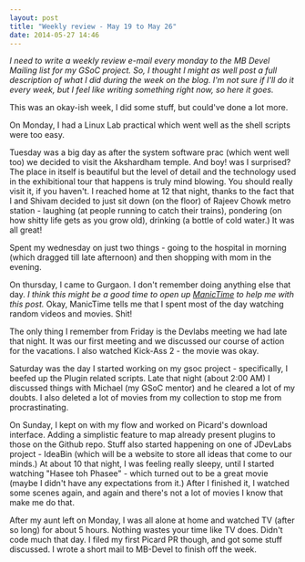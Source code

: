 ```yaml
---
layout: post
title: "Weekly review - May 19 to May 26"
date: 2014-05-27 14:46
---
```


*I need to write a weekly review e-mail every monday to the MB Devel Mailing list for my GSoC project. So, I thought I might as well post a full description of what I did during the week on the blog. I'm not sure if I'll do it every week, but I feel like writing something right now, so here it goes.*

This was an okay-ish week, I did some stuff, but could've done a lot more.

On Monday, I had a Linux Lab practical which went well as the shell scripts were too easy. 

Tuesday was a big day as after the system software prac (which went well too) we decided to visit the Akshardham temple. And boy! was I surprised? <!-- more --> The place in itself is beautiful but the level of detail and the technology used in the exhibitional tour that happens is truly mind blowing. You should really visit it, if you haven't. I reached home at 12 that night, thanks to the fact that I and Shivam decided to just sit down (on the floor) of Rajeev Chowk metro station - laughing (at people running to catch their trains), pondering (on how shitty life gets as you grow old), drinking (a bottle of cold water.) It was all great!

Spent my wednesday on just two things - going to the hospital in morning (which dragged till late afternoon) and then shopping with mom in the evening.

On thursday, I came to Gurgaon. I don't remember doing anything else that day. *I think this might be a good time to open up [ManicTime](www.manictime.com/) to help me with this post.* Okay, ManicTime tells me that I spent most of the day watching random videos and movies. Shit!

The only thing I remember from Friday is the Devlabs meeting we had late that night. It was our first meeting and we discussed our course of action for the vacations. I also watched Kick-Ass 2 - the movie was okay.

Saturday was the day I started working on my gsoc project - specifically, I beefed up the Plugin related scripts. Late that night (about 2:00 AM) I discussed things with Michael (my GSoC mentor) and he cleared a lot of my doubts. I also deleted a lot of movies from my collection to stop me from procrastinating.

On Sunday, I kept on with my flow and worked on Picard's download interface.
Adding a simplistic feature to map already present plugins to those on the Github repo. Stuff also started happening on one of JDevLabs project - IdeaBin (which will be a website to store all ideas that come to our minds.)
At about 10 that night, I was feeling really sleepy, until I started watching "Hasee toh Phasee" - which turned out to be a great movie (maybe I didn't have any expectations from it.) After I finished it, I watched some scenes again, and again and there's not a lot of movies I know that make me do that.

After my aunt left on Monday, I was all alone at home and watched TV (after so long) for about 5 hours. Nothing wastes your time like TV does. Didn't code much that day. I filed my first Picard PR though, and got some stuff discussed.
I wrote a short mail to MB-Devel to finish off the week.
